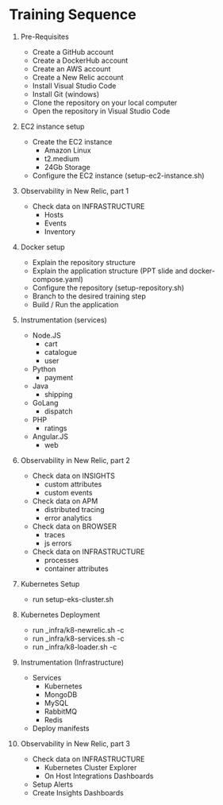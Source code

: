 # Training Sequence

1. Pre-Requisites
    - Create a GitHub account
    - Create a DockerHub account
    - Create an AWS account
    - Create a New Relic account
    - Install Visual Studio Code
    - Install Git (windows)
    - Clone the repository on your local computer
    - Open the repository in Visual Studio Code

2. EC2 instance setup
    - Create the EC2 instance
        - Amazon Linux
        - t2.medium
        - 24Gb Storage
    - Configure the EC2 instance (setup-ec2-instance.sh)
    
3. Observability in New Relic, part 1
    - Check data on INFRASTRUCTURE
        - Hosts
        - Events
        - Inventory
    
4. Docker setup
    - Explain the repository structure
    - Explain the application structure (PPT slide and docker-compose.yaml)
    - Configure the repository (setup-repository.sh)
    - Branch to the desired training step
    - Build / Run the application

5. Instrumentation (services)
    - Node.JS
        - cart
        - catalogue
        - user
    - Python
        - payment
    - Java
        - shipping
    - GoLang
        - dispatch
    - PHP
        - ratings
    - Angular.JS
        - web

6. Observability in New Relic, part 2
    - Check data on INSIGHTS
        - custom attributes
        - custom events
    - Check data on APM
        - distributed tracing
        - error analytics
    - Check data on BROWSER
        - traces
        - js errors
    - Check data on INFRASTRUCTURE
        - processes
        - container attributes

7. Kubernetes Setup
    - run setup-eks-cluster.sh

8. Kubernetes Deployment
    - run _infra/k8-newrelic.sh -c
    - run _infra/k8-services.sh -c
    - run _infra/k8-loader.sh -c

9. Instrumentation (Infrastructure)
    - Services
        - Kubernetes
        - MongoDB
        - MySQL
        - RabbitMQ
        - Redis
    - Deploy manifests

10. Observability in New Relic, part 3
    - Check data on INFRASTRUCTURE
        - Kubernetes Cluster Explorer
        - On Host Integrations Dashboards
    - Setup Alerts
    - Create Insights Dashboards
